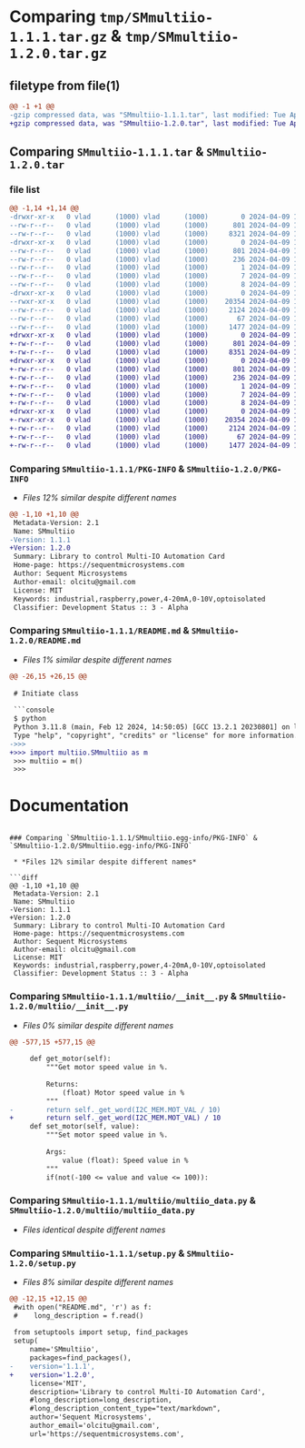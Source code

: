 # Comparing `tmp/SMmultiio-1.1.1.tar.gz` & `tmp/SMmultiio-1.2.0.tar.gz`

## filetype from file(1)

```diff
@@ -1 +1 @@
-gzip compressed data, was "SMmultiio-1.1.1.tar", last modified: Tue Apr  9 19:21:13 2024, max compression
+gzip compressed data, was "SMmultiio-1.2.0.tar", last modified: Tue Apr  9 19:25:00 2024, max compression
```

## Comparing `SMmultiio-1.1.1.tar` & `SMmultiio-1.2.0.tar`

### file list

```diff
@@ -1,14 +1,14 @@
-drwxr-xr-x   0 vlad      (1000) vlad      (1000)        0 2024-04-09 19:21:13.141499 SMmultiio-1.1.1/
--rw-r--r--   0 vlad      (1000) vlad      (1000)      801 2024-04-09 19:21:13.141499 SMmultiio-1.1.1/PKG-INFO
--rw-r--r--   0 vlad      (1000) vlad      (1000)     8321 2024-04-09 19:21:12.000000 SMmultiio-1.1.1/README.md
-drwxr-xr-x   0 vlad      (1000) vlad      (1000)        0 2024-04-09 19:21:13.141499 SMmultiio-1.1.1/SMmultiio.egg-info/
--rw-r--r--   0 vlad      (1000) vlad      (1000)      801 2024-04-09 19:21:13.000000 SMmultiio-1.1.1/SMmultiio.egg-info/PKG-INFO
--rw-r--r--   0 vlad      (1000) vlad      (1000)      236 2024-04-09 19:21:13.000000 SMmultiio-1.1.1/SMmultiio.egg-info/SOURCES.txt
--rw-r--r--   0 vlad      (1000) vlad      (1000)        1 2024-04-09 19:21:13.000000 SMmultiio-1.1.1/SMmultiio.egg-info/dependency_links.txt
--rw-r--r--   0 vlad      (1000) vlad      (1000)        7 2024-04-09 19:21:13.000000 SMmultiio-1.1.1/SMmultiio.egg-info/requires.txt
--rw-r--r--   0 vlad      (1000) vlad      (1000)        8 2024-04-09 19:21:13.000000 SMmultiio-1.1.1/SMmultiio.egg-info/top_level.txt
-drwxr-xr-x   0 vlad      (1000) vlad      (1000)        0 2024-04-09 19:21:13.141499 SMmultiio-1.1.1/multiio/
--rwxr-xr-x   0 vlad      (1000) vlad      (1000)    20354 2024-04-09 19:20:00.000000 SMmultiio-1.1.1/multiio/__init__.py
--rw-r--r--   0 vlad      (1000) vlad      (1000)     2124 2024-04-09 19:20:00.000000 SMmultiio-1.1.1/multiio/multiio_data.py
--rw-r--r--   0 vlad      (1000) vlad      (1000)       67 2024-04-09 19:21:13.141499 SMmultiio-1.1.1/setup.cfg
--rw-r--r--   0 vlad      (1000) vlad      (1000)     1477 2024-04-09 19:21:00.000000 SMmultiio-1.1.1/setup.py
+drwxr-xr-x   0 vlad      (1000) vlad      (1000)        0 2024-04-09 19:25:00.567599 SMmultiio-1.2.0/
+-rw-r--r--   0 vlad      (1000) vlad      (1000)      801 2024-04-09 19:25:00.567599 SMmultiio-1.2.0/PKG-INFO
+-rw-r--r--   0 vlad      (1000) vlad      (1000)     8351 2024-04-09 19:25:00.000000 SMmultiio-1.2.0/README.md
+drwxr-xr-x   0 vlad      (1000) vlad      (1000)        0 2024-04-09 19:25:00.567599 SMmultiio-1.2.0/SMmultiio.egg-info/
+-rw-r--r--   0 vlad      (1000) vlad      (1000)      801 2024-04-09 19:25:00.000000 SMmultiio-1.2.0/SMmultiio.egg-info/PKG-INFO
+-rw-r--r--   0 vlad      (1000) vlad      (1000)      236 2024-04-09 19:25:00.000000 SMmultiio-1.2.0/SMmultiio.egg-info/SOURCES.txt
+-rw-r--r--   0 vlad      (1000) vlad      (1000)        1 2024-04-09 19:25:00.000000 SMmultiio-1.2.0/SMmultiio.egg-info/dependency_links.txt
+-rw-r--r--   0 vlad      (1000) vlad      (1000)        7 2024-04-09 19:25:00.000000 SMmultiio-1.2.0/SMmultiio.egg-info/requires.txt
+-rw-r--r--   0 vlad      (1000) vlad      (1000)        8 2024-04-09 19:25:00.000000 SMmultiio-1.2.0/SMmultiio.egg-info/top_level.txt
+drwxr-xr-x   0 vlad      (1000) vlad      (1000)        0 2024-04-09 19:25:00.567599 SMmultiio-1.2.0/multiio/
+-rwxr-xr-x   0 vlad      (1000) vlad      (1000)    20354 2024-04-09 19:22:31.000000 SMmultiio-1.2.0/multiio/__init__.py
+-rw-r--r--   0 vlad      (1000) vlad      (1000)     2124 2024-04-09 19:20:00.000000 SMmultiio-1.2.0/multiio/multiio_data.py
+-rw-r--r--   0 vlad      (1000) vlad      (1000)       67 2024-04-09 19:25:00.567599 SMmultiio-1.2.0/setup.cfg
+-rw-r--r--   0 vlad      (1000) vlad      (1000)     1477 2024-04-09 19:23:01.000000 SMmultiio-1.2.0/setup.py
```

### Comparing `SMmultiio-1.1.1/PKG-INFO` & `SMmultiio-1.2.0/PKG-INFO`

 * *Files 12% similar despite different names*

```diff
@@ -1,10 +1,10 @@
 Metadata-Version: 2.1
 Name: SMmultiio
-Version: 1.1.1
+Version: 1.2.0
 Summary: Library to control Multi-IO Automation Card
 Home-page: https://sequentmicrosystems.com
 Author: Sequent Microsystems
 Author-email: olcitu@gmail.com
 License: MIT
 Keywords: industrial,raspberry,power,4-20mA,0-10V,optoisolated
 Classifier: Development Status :: 3 - Alpha
```

### Comparing `SMmultiio-1.1.1/README.md` & `SMmultiio-1.2.0/README.md`

 * *Files 1% similar despite different names*

```diff
@@ -26,15 +26,15 @@
 
 # Initiate class
 
 ```console
 $ python
 Python 3.11.8 (main, Feb 12 2024, 14:50:05) [GCC 13.2.1 20230801] on linux
 Type "help", "copyright", "credits" or "license" for more information.
->>>
+>>> import multiio.SMmultiio as m
 >>> multiio = m()
 >>>
 ```
 
 # Documentation
 
 <a id="module-multiio"></a>
```

### Comparing `SMmultiio-1.1.1/SMmultiio.egg-info/PKG-INFO` & `SMmultiio-1.2.0/SMmultiio.egg-info/PKG-INFO`

 * *Files 12% similar despite different names*

```diff
@@ -1,10 +1,10 @@
 Metadata-Version: 2.1
 Name: SMmultiio
-Version: 1.1.1
+Version: 1.2.0
 Summary: Library to control Multi-IO Automation Card
 Home-page: https://sequentmicrosystems.com
 Author: Sequent Microsystems
 Author-email: olcitu@gmail.com
 License: MIT
 Keywords: industrial,raspberry,power,4-20mA,0-10V,optoisolated
 Classifier: Development Status :: 3 - Alpha
```

### Comparing `SMmultiio-1.1.1/multiio/__init__.py` & `SMmultiio-1.2.0/multiio/__init__.py`

 * *Files 0% similar despite different names*

```diff
@@ -577,15 +577,15 @@
 
     def get_motor(self):
         """Get motor speed value in %.
 
         Returns:
             (float) Motor speed value in %
         """
-        return self._get_word(I2C_MEM.MOT_VAL / 10)
+        return self._get_word(I2C_MEM.MOT_VAL) / 10
     def set_motor(self, value):
         """Set motor speed value in %.
 
         Args:
             value (float): Speed value in %
         """
         if(not(-100 <= value and value <= 100)):
```

### Comparing `SMmultiio-1.1.1/multiio/multiio_data.py` & `SMmultiio-1.2.0/multiio/multiio_data.py`

 * *Files identical despite different names*

### Comparing `SMmultiio-1.1.1/setup.py` & `SMmultiio-1.2.0/setup.py`

 * *Files 8% similar despite different names*

```diff
@@ -12,15 +12,15 @@
 #with open("README.md", 'r') as f:
 #    long_description = f.read()
 
 from setuptools import setup, find_packages
 setup(
     name='SMmultiio',
     packages=find_packages(),
-    version='1.1.1',
+    version='1.2.0',
     license='MIT',
     description='Library to control Multi-IO Automation Card',
     #long_description=long_description,
     #long_description_content_type="text/markdown",
     author='Sequent Microsystems',
     author_email='olcitu@gmail.com',
     url='https://sequentmicrosystems.com',
```

